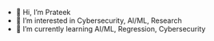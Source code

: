 - 👋 Hi, I’m Prateek
- 👀 I’m interested in Cybersecurity, AI/ML, Research
- 🌱 I’m currently learning AI/ML, Regression, Cybersecurity

<!---
Prateek211/Prateek211 is a ✨ special ✨ repository because its `README.md` (this file) appears on your GitHub profile.
You can click the Preview link to take a look at your changes.
--->
